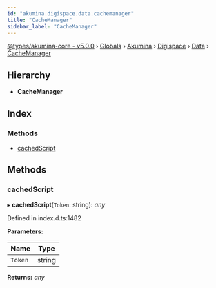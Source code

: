 ```yaml
---
id: "akumina.digispace.data.cachemanager"
title: "CacheManager"
sidebar_label: "CacheManager"
---
```


[@types/akumina-core - v5.0.0](../index.md) › [Globals](../globals.md) › [Akumina](../modules/akumina.md) › [Digispace](../modules/akumina.digispace.md) › [Data](../modules/akumina.digispace.data.md) › [CacheManager](akumina.digispace.data.cachemanager.md)

## Hierarchy

* **CacheManager**

## Index

### Methods

* [cachedScript](akumina.digispace.data.cachemanager.md#cachedscript)

## Methods

###  cachedScript

▸ **cachedScript**(`Token`: string): *any*

Defined in index.d.ts:1482

**Parameters:**

Name | Type |
------ | ------ |
`Token` | string |

**Returns:** *any*
